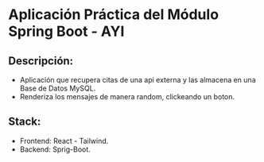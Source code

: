 # Aplicación Práctica del Módulo Spring Boot - AYI

## Descripción:
- Aplicación que recupera citas de una api externa y las almacena en una Base de Datos MySQL.
- Renderiza los mensajes de manera random, clickeando un boton.

## Stack:
- Frontend: React - Tailwind.
- Backend: Sprig-Boot.

